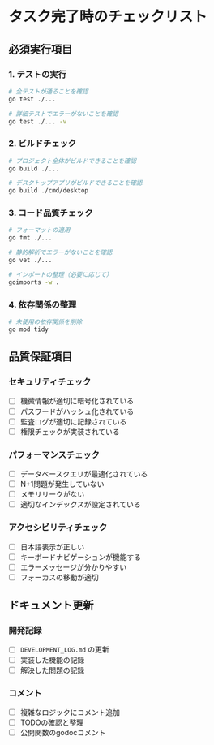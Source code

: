 # タスク完了時のチェックリスト

## 必須実行項目

### 1. テストの実行
```bash
# 全テストが通ることを確認
go test ./...

# 詳細テストでエラーがないことを確認
go test ./... -v
```

### 2. ビルドチェック
```bash
# プロジェクト全体がビルドできることを確認
go build ./...

# デスクトップアプリがビルドできることを確認
go build ./cmd/desktop
```

### 3. コード品質チェック
```bash
# フォーマットの適用
go fmt ./...

# 静的解析でエラーがないことを確認
go vet ./...

# インポートの整理（必要に応じて）
goimports -w .
```

### 4. 依存関係の整理
```bash
# 未使用の依存関係を削除
go mod tidy
```

## 品質保証項目

### セキュリティチェック
- [ ] 機微情報が適切に暗号化されている
- [ ] パスワードがハッシュ化されている
- [ ] 監査ログが適切に記録されている
- [ ] 権限チェックが実装されている

### パフォーマンスチェック
- [ ] データベースクエリが最適化されている
- [ ] N+1問題が発生していない
- [ ] メモリリークがない
- [ ] 適切なインデックスが設定されている

### アクセシビリティチェック
- [ ] 日本語表示が正しい
- [ ] キーボードナビゲーションが機能する
- [ ] エラーメッセージが分かりやすい
- [ ] フォーカスの移動が適切

## ドキュメント更新

### 開発記録
- [ ] `DEVELOPMENT_LOG.md` の更新
- [ ] 実装した機能の記録
- [ ] 解決した問題の記録

### コメント
- [ ] 複雑なロジックにコメント追加
- [ ] TODOの確認と整理
- [ ] 公開関数のgodocコメント